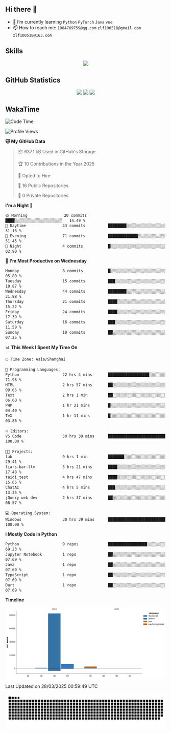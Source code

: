 ## Hi there 👋

- 🌱 I’m currently learning `Python` `PyTorch` `Java` `vue`
- 📫 How to reach me: `1984769759@qq.com` `zlf100518@gmail.com` `zlf100518@163.com`

## Skills
<div align="center"> <img src="https://skillicons.dev/icons?i=python,linux,git,github,html,css,js,ts" /> </div>

## GitHub Statistics

<div align="center">
  <img src="https://github-readme-stats.vercel.app/api?username=CloudSwordSage&show_icons=true&theme=tokyonight" />
  <img src="https://github-readme-stats.vercel.app/api/top-langs/?username=CloudSwordSage&show_icons=true&theme=tokyonight" />
  <img src="https://github-readme-activity-graph.vercel.app/graph?username=CloudSwordSage&theme=xcode" />
</div>

## WakaTime

<!--START_SECTION:waka-->
![Code Time](http://img.shields.io/badge/Code%20Time-619%20hrs%2015%20mins-blue)

![Profile Views](http://img.shields.io/badge/Profile%20Views-0-blue)

**🐱 My GitHub Data** 

> 📦 637.1 kB Used in GitHub's Storage 
 > 
> 🏆 10 Contributions in the Year 2025
 > 
> 💼 Opted to Hire
 > 
> 📜 16 Public Repositories 
 > 
> 🔑 0 Private Repositories 
 > 
**I'm a Night 🦉** 

```text
🌞 Morning                20 commits          ████░░░░░░░░░░░░░░░░░░░░░   14.49 % 
🌆 Daytime                43 commits          ████████░░░░░░░░░░░░░░░░░   31.16 % 
🌃 Evening                71 commits          █████████████░░░░░░░░░░░░   51.45 % 
🌙 Night                  4 commits           █░░░░░░░░░░░░░░░░░░░░░░░░   02.90 % 
```
📅 **I'm Most Productive on Wednesday** 

```text
Monday                   8 commits           █░░░░░░░░░░░░░░░░░░░░░░░░   05.80 % 
Tuesday                  15 commits          ███░░░░░░░░░░░░░░░░░░░░░░   10.87 % 
Wednesday                44 commits          ████████░░░░░░░░░░░░░░░░░   31.88 % 
Thursday                 21 commits          ████░░░░░░░░░░░░░░░░░░░░░   15.22 % 
Friday                   24 commits          ████░░░░░░░░░░░░░░░░░░░░░   17.39 % 
Saturday                 16 commits          ███░░░░░░░░░░░░░░░░░░░░░░   11.59 % 
Sunday                   10 commits          ██░░░░░░░░░░░░░░░░░░░░░░░   07.25 % 
```


📊 **This Week I Spent My Time On** 

```text
🕑︎ Time Zone: Asia/Shanghai

💬 Programming Languages: 
Python                   22 hrs 4 mins       ██████████████████░░░░░░░   71.98 % 
HTML                     2 hrs 57 mins       ██░░░░░░░░░░░░░░░░░░░░░░░   09.65 % 
Text                     2 hrs 1 min         ██░░░░░░░░░░░░░░░░░░░░░░░   06.60 % 
PHP                      1 hr 21 mins        █░░░░░░░░░░░░░░░░░░░░░░░░   04.40 % 
TeX                      1 hr 11 mins        █░░░░░░░░░░░░░░░░░░░░░░░░   03.86 % 

🔥 Editors: 
VS Code                  30 hrs 39 mins      █████████████████████████   100.00 % 

🐱‍💻 Projects: 
lab                      9 hrs 1 min         ███████░░░░░░░░░░░░░░░░░░   29.41 % 
liars-bar-llm            5 hrs 21 mins       ████░░░░░░░░░░░░░░░░░░░░░   17.48 % 
taidi_test               4 hrs 47 mins       ████░░░░░░░░░░░░░░░░░░░░░   15.65 % 
ChatAI                   4 hrs 5 mins        ███░░░░░░░░░░░░░░░░░░░░░░   13.35 % 
jQuery web dev           2 hrs 37 mins       ██░░░░░░░░░░░░░░░░░░░░░░░   08.57 % 

💻 Operating System: 
Windows                  30 hrs 39 mins      █████████████████████████   100.00 % 
```

**I Mostly Code in Python** 

```text
Python                   9 repos             █████████████████░░░░░░░░   69.23 % 
Jupyter Notebook         1 repo              ██░░░░░░░░░░░░░░░░░░░░░░░   07.69 % 
Java                     1 repo              ██░░░░░░░░░░░░░░░░░░░░░░░   07.69 % 
TypeScript               1 repo              ██░░░░░░░░░░░░░░░░░░░░░░░   07.69 % 
Dart                     1 repo              ██░░░░░░░░░░░░░░░░░░░░░░░   07.69 % 
```



**Timeline**

![Lines of Code chart](https://raw.githubusercontent.com/CloudSwordSage/CloudSwordSage/main/assets/bar_graph.png)


 Last Updated on 28/03/2025 00:59:49 UTC
<!--END_SECTION:waka-->

<div align="center"><img src="./assets/github-snake-dark.svg" /></div>

